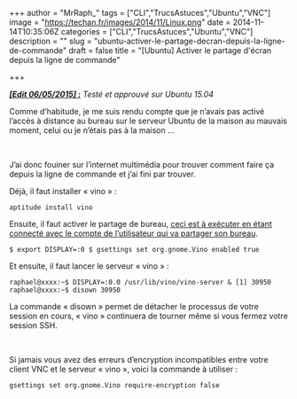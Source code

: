 +++
author = "MrRaph_"
tags = ["CLI","TrucsAstuces","Ubuntu","VNC"]
image = "https://techan.fr/images/2014/11/Linux.png"
date = 2014-11-14T10:35:06Z
categories = ["CLI","TrucsAstuces","Ubuntu","VNC"]
description = ""
slug = "ubuntu-activer-le-partage-decran-depuis-la-ligne-de-commande"
draft = false
title = "[Ubuntu] Activer le partage d'écran depuis la ligne de commande"

+++


***<span style="text-decoration: underline;">[Edit 06/05/2015] :</span>** Testé et approuvé sur Ubuntu 15.04*

Comme d’habitude, je me suis rendu compte que je n’avais pas activé l’accès à distance au bureau sur le serveur Ubuntu de la maison au mauvais moment, celui ou je n’étais pas à la maison …

 

J’ai donc fouiner sur l’internet multimédia pour trouver comment faire ça depuis la ligne de commande et j’ai fini par trouver.  

 Déjà, il faut installer « vino » :

    aptitude install vino

Ensuite, il faut activer le partage de bureau, <span style="text-decoration: underline;">ceci est à exécuter en étant connecté avec le compte de l’utilisateur qui va partager son bureau</span>.

    $ export DISPLAY=:0 $ gsettings set org.gnome.Vino enabled true

Et ensuite, il faut lancer le serveur « vino » :

    raphael@xxxx:~$ DISPLAY=:0.0 /usr/lib/vino/vino-server & [1] 30950
    raphael@xxxx:~$ disown 30950

La commande « disown » permet de détacher le processus de votre session en cours, « vino » continuera de tourner même si vous fermez votre session SSH.

 

Si jamais vous avez des erreurs d’encryption incompatibles entre votre client VNC et le serveur « vino », voici la commande à utiliser :

    gsettings set org.gnome.Vino require-encryption false

 
